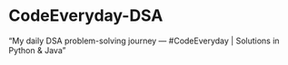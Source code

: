 # CodeEveryday-DSA
“My daily DSA problem-solving journey — #CodeEveryday | Solutions in Python &amp; Java”
